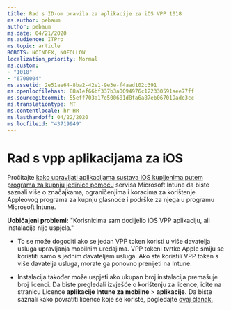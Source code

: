 ```yaml
---
title: Rad s ID-om pravila za aplikacije za iOS VPP 1018
ms.author: pebaum
author: pebaum
ms.date: 04/21/2020
ms.audience: ITPro
ms.topic: article
ROBOTS: NOINDEX, NOFOLLOW
localization_priority: Normal
ms.custom:
- "1018"
- "6700004"
ms.assetid: 2e51ae64-8ba2-42e1-9e3e-f4aad102c391
ms.openlocfilehash: 88a1ef66bf337b3a0094976c122330591aee77ff
ms.sourcegitcommit: 55eff703a17e500681d8fa6a87eb067019ade3cc
ms.translationtype: MT
ms.contentlocale: hr-HR
ms.lasthandoff: 04/22/2020
ms.locfileid: "43719949"
---
```

# <a name="working-with-ios-vpp-applications"></a>Rad s vpp aplikacijama za iOS

Pročitajte [kako upravljati aplikacijama sustava iOS kupljenima putem programa za kupnju jedinice pomoću](https://docs.microsoft.com/intune/vpp-apps-ios) servisa Microsoft Intune da biste saznali više o značajkama, ograničenjima i koracima za korištenje Appleovog programa za kupnju glasnoće i podrške za njega u programu Microsoft Intune.
  
 **Uobičajeni problemi:** "Korisnicima sam dodijelio iOS VPP aplikaciju, ali instalacija nije uspjela."
  
- To se može dogoditi ako se jedan VPP token koristi u više davatelja usluga upravljanja mobilnim uređajima. VPP tokeni tvrtke Apple smiju se koristiti samo s jednim davateljem usluga. Ako ste koristili VPP token s više davatelja usluga, morate ga ponovno prenijeti na Intune.

- Instalacija također može uspjeti ako ukupan broj instalacija premašuje broj licenci. Da biste pregledali izvješće o korištenju za licence, idite na stranicu Licence **aplikacije Intune za mobilne** \> **aplikacije.** Da biste saznali kako povratiti licence koje se koriste, pogledajte [ovaj članak.](https://docs.microsoft.com/intune/vpp-apps-ios#revoking-app-licenses-and-deleting-tokens)
